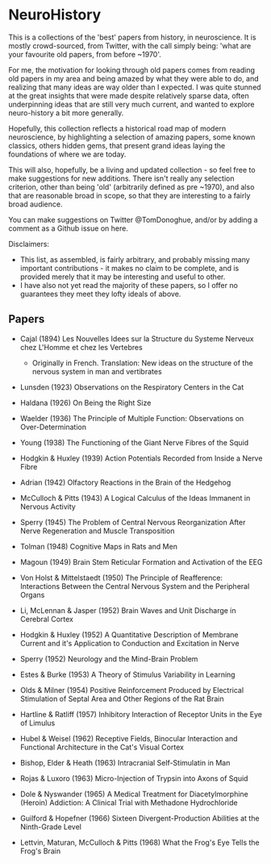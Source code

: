 # NeuroHistory

This is a collections of the 'best' papers from history, in neuroscience. It is mostly crowd-sourced, from Twitter, with the call simply being: 'what are your favourite old papers, from before ~1970'. 

For me, the motivation for looking through old papers comes from reading old papers in my area and being amazed by what they were able to do, and realizing that many ideas are way older than I expected. I was quite stunned at the great insights that were made despite relatively sparse data, often underpinning ideas that are still very much current, and wanted to explore neuro-history a bit more generally. 

Hopefully, this collection reflects a historical road map of modern neuroscience, by highlighting a selection of amazing papers, some known classics, others hidden gems, that present grand ideas laying the foundations of where we are today. 

This will also, hopefully, be a living and updated collection - so feel free to make suggestions for new additions. There isn't really any selection criterion, other than being 'old' (arbitrarily defined as pre ~1970), and also that are reasonable broad in scope, so that they are interesting to a fairly broad audience. 

You can make suggestions on Twitter @TomDonoghue, and/or by adding a comment as a Github issue on here. 

Disclaimers:
  - This list, as assembled, is fairly arbitrary, and probably missing many important contributions - it makes no claim to be complete, and is provided merely that it may be interesting and useful to other. 
  - I have also not yet read the majority of these papers, so I offer no guarantees they meet they lofty ideals of above.

## Papers

- Cajal (1894) Les Nouvelles Idees sur la Structure du Systeme Nerveux chez L'Homme et chez les Vertebres
  - Originally in French. Translation: New ideas on the structure of the nervous system in man and vertibrates

- Lunsden (1923) Observations on the Respiratory Centers in the Cat

- Haldana (1926) On Being the Right Size

- Waelder (1936) The Principle of Multiple Function: Observations on Over-Determination

- Young (1938) The Functioning of the Giant Nerve Fibres of the Squid

- Hodgkin & Huxley (1939) Action Potentials Recorded from Inside a Nerve Fibre

- Adrian (1942) Olfactory Reactions in the Brain of the Hedgehog

- McCulloch & Pitts (1943) A Logical Calculus of the Ideas Immanent in Nervous Activity

- Sperry (1945) The Problem of Central Nervous Reorganization After Nerve Regeneration and Muscle Transposition

- Tolman (1948) Cognitive Maps in Rats and Men

- Magoun (1949) Brain Stem Reticular Formation and Activation of the EEG

- Von Holst & Mittelstaedt (1950) The Principle of Reafference: Interactions Between the Central Nervous System and the Peripheral Organs

- Li, McLennan & Jasper (1952) Brain Waves and Unit Discharge in Cerebral Cortex

- Hodgkin & Huxley (1952) A Quantitative Description of Membrane Current and it's Application to Conduction and Excitation in Nerve

- Sperry (1952) Neurology and the Mind-Brain Problem

- Estes & Burke (1953) A Theory of Stimulus Variability in Learning

- Olds & Milner (1954) Positive Reinforcement Produced by Electrical Stimulation of Septal Area and Other Regions of the Rat Brain

- Hartline & Ratliff (1957) Inhibitory Interaction of Receptor Units in the Eye of Limulus

- Hubel & Weisel (1962) Receptive Fields, Binocular Interaction and Functional Architecture in the Cat's Visual Cortex

- Bishop, Elder & Heath (1963) Intracranial Self-Stimulatin in Man

- Rojas & Luxoro (1963) Micro-Injection of Trypsin into Axons of Squid

- Dole & Nyswander (1965) A Medical Treatment for Diacetylmorphine (Heroin) Addiction: A Clinical Trial with Methadone Hydrochloride

- Guilford & Hopefner (1966) Sixteen Divergent-Production Abilities at the Ninth-Grade Level

- Lettvin, Maturan, McCulloch & Pitts (1968) What the Frog's Eye Tells the Frog's Brain
